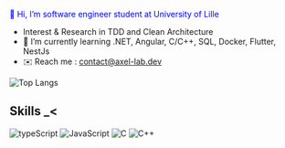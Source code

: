 <span style="color:blue;">👋 Hi, I’m <westindev> software engineer student at University of Lille</span>
  
-  Interest & Research in TDD and Clean Architecture
- 🌱 I’m currently learning .NET, Angular, C/C++, SQL, Docker, Flutter, NestJs
- ✉️ Reach me : contact@axel-lab.dev

![Top Langs](https://github-readme-stats.vercel.app/api/top-langs/?username=westindev-lbr&langs_count=10&how_icons=true&count_private=true&custom_title=My%20GitHub%20profile&theme=github_dark&hide_border=true)

## Skills _< 

![typeScript](https://img.shields.io/badge/TypeScript-3178C6?style=for-the-badge&logo=TypeScript&logoColor=white)
![JavaScript](https://img.shields.io/badge/JavaScript-F7DF1E?style=for-the-badge&logo=JavaScript&logoColor=black)
![C](https://img.shields.io/badge/c-A8B9CC?style=for-the-badge&logo=c&logoColor=black)
![C++](https://img.shields.io/badge/c++-00599C?style=for-the-badge&logo=cpp&logoColor=white)

<!---
westindev-lbr/westindev-lbr is a ✨ special ✨ repository because its `README.md` (this file) appears on your GitHub profile.
You can click the Preview link to take a look at your changes.
--->
